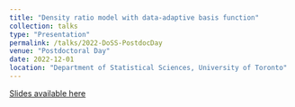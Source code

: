 ```yaml
---
title: "Density ratio model with data-adaptive basis function"
collection: talks
type: "Presentation"
permalink: /talks/2022-DoSS-PostdocDay
venue: "Postdoctoral Day"
date: 2022-12-01
location: "Department of Statistical Sciences, University of Toronto"
---
```


[Slides available here](https://gozhang.github.io/talks/DoSS_PostdocDay2022.pdf)
